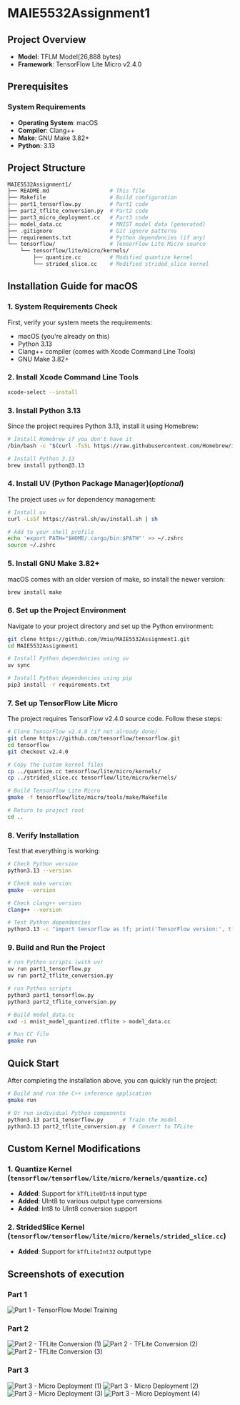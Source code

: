
# MAIE5532Assignment1

## Project Overview

- **Model**: TFLM Model(26,888 bytes)
- **Framework**: TensorFlow Lite Micro v2.4.0

## Prerequisites

### System Requirements

- **Operating System**: macOS
- **Compiler**: Clang++
- **Make**: GNU Make 3.82+
- **Python**: 3.13

## Project Structure

```bash
MAIE5532Assignment1/
├── README.md                   # This file
├── Makefile                    # Build configuration
├── part1_tensorflow.py         # Part1 code
├── part2_tflite_conversion.py  # Part2 code
├── part3_micro_deployment.cc   # Part3 code
├── model_data.cc               # MNIST model data (generated)
├── .gitignore                  # Git ignore patterns
├── requirements.txt            # Python dependencies (if any)
└── tensorflow/                 # TensorFlow Lite Micro source
    └── tensorflow/lite/micro/kernels/
        ├── quantize.cc         # Modified quantize kernel
        └── strided_slice.cc    # Modified strided_slice kernel
```

## Installation Guide for macOS

### 1. **System Requirements Check**

First, verify your system meets the requirements:

- macOS (you're already on this)
- Python 3.13
- Clang++ compiler (comes with Xcode Command Line Tools)
- GNU Make 3.82+

### 2. **Install Xcode Command Line Tools**

```bash
xcode-select --install
```

### 3. **Install Python 3.13**

Since the project requires Python 3.13, install it using Homebrew:

```bash
# Install Homebrew if you don't have it
/bin/bash -c "$(curl -fsSL https://raw.githubusercontent.com/Homebrew/install/HEAD/install.sh)"

# Install Python 3.13
brew install python@3.13
```

### 4. **Install UV (Python Package Manager)(*optional*)**

The project uses `uv` for dependency management:

```bash
# Install uv
curl -LsSf https://astral.sh/uv/install.sh | sh

# Add to your shell profile
echo 'export PATH="$HOME/.cargo/bin:$PATH"' >> ~/.zshrc
source ~/.zshrc
```

### 5. **Install GNU Make 3.82+**

macOS comes with an older version of make, so install the newer version:

```bash
brew install make
```

### 6. **Set up the Project Environment**

Navigate to your project directory and set up the Python environment:

```bash
git clone https://github.com/Vmiu/MAIE5532Assignment1.git
cd MAIE5532Assignment1

# Install Python dependencies using uv
uv sync

# Install Python dependencies using pip
pip3 install -r requirements.txt
```

### 7. **Set up TensorFlow Lite Micro**

The project requires TensorFlow v2.4.0 source code. Follow these steps:

```bash
# Clone TensorFlow v2.4.0 (if not already done)
git clone https://github.com/tensorflow/tensorflow.git
cd tensorflow
git checkout v2.4.0

# Copy the custom kernel files
cp ../quantize.cc tensorflow/lite/micro/kernels/
cp ../strided_slice.cc tensorflow/lite/micro/kernels/

# Build TensorFlow Lite Micro
gmake -f tensorflow/lite/micro/tools/make/Makefile

# Return to project root
cd ..
```

### 8. **Verify Installation**

Test that everything is working:

```bash
# Check Python version
python3.13 --version

# Check make version
gmake --version

# Check clang++ version
clang++ --version

# Test Python dependencies
python3.13 -c "import tensorflow as tf; print('TensorFlow version:', tf.__version__)"
```

### 9. **Build and Run the Project**

```bash
# run Python scripts (with uv)
uv run part1_tensorflow.py
uv run part2_tflite_conversion.py

# run Python scripts
python3 part1_tensorflow.py
python3 part2_tflite_conversion.py

# Build model_data.cc
xxd -i mnist_model_quantized.tflite > model_data.cc

# Run CC file
gmake run
```

## Quick Start

After completing the installation above, you can quickly run the project:

```bash
# Build and run the C++ inference application
gmake run

# Or run individual Python components
python3.13 part1_tensorflow.py      # Train the model
python3.13 part2_tflite_conversion.py  # Convert to TFLite
```

## Custom Kernel Modifications

### 1. Quantize Kernel (`tensorflow/tensorflow/lite/micro/kernels/quantize.cc`)

- **Added**: Support for `kTfLiteUInt8` input type
- **Added**: UInt8 to various output type conversions
- **Added**: Int8 to UInt8 conversion support

### 2. StridedSlice Kernel (`tensorflow/tensorflow/lite/micro/kernels/strided_slice.cc`)

- **Added**: Support for `kTfLiteInt32` output type

## Screenshots of execution

### **Part 1**

![Part 1 - TensorFlow Model Training](pic/part1.png)

### **Part 2**

![Part 2 - TFLite Conversion (1)](pic/part2-1.png)
![Part 2 - TFLite Conversion (2)](pic/part2-2.png)
![Part 2 - TFLite Conversion (3)](pic/part2-3.png)

### **Part 3**

![Part 3 - Micro Deployment (1)](pic/part3-1.png)
![Part 3 - Micro Deployment (2)](pic/part3-2.png)
![Part 3 - Micro Deployment (3)](pic/part3-3.png)
![Part 3 - Micro Deployment (4)](pic/part3-4.png)
